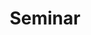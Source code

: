 ---
layout: list
type: category
title: Seminar
slug: seminar
sidebar: true
order: 3
description: >
  논문 읽고 정리해서 공유하기 
---